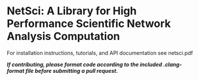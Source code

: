 # **NetSci**: A Library for High Performance Scientific Network Analysis Computation

For installation instructions, tutorials, and API documentation see netsci.pdf

_**If contributing, please format code according to the included .clang-format file before submitting a pull request.**_